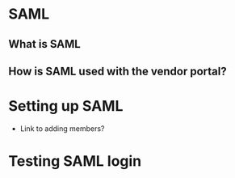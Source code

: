 # SAML
## What is SAML
## How is SAML used with the vendor portal?

# Setting up SAML
- Link to adding members?

# Testing SAML login

